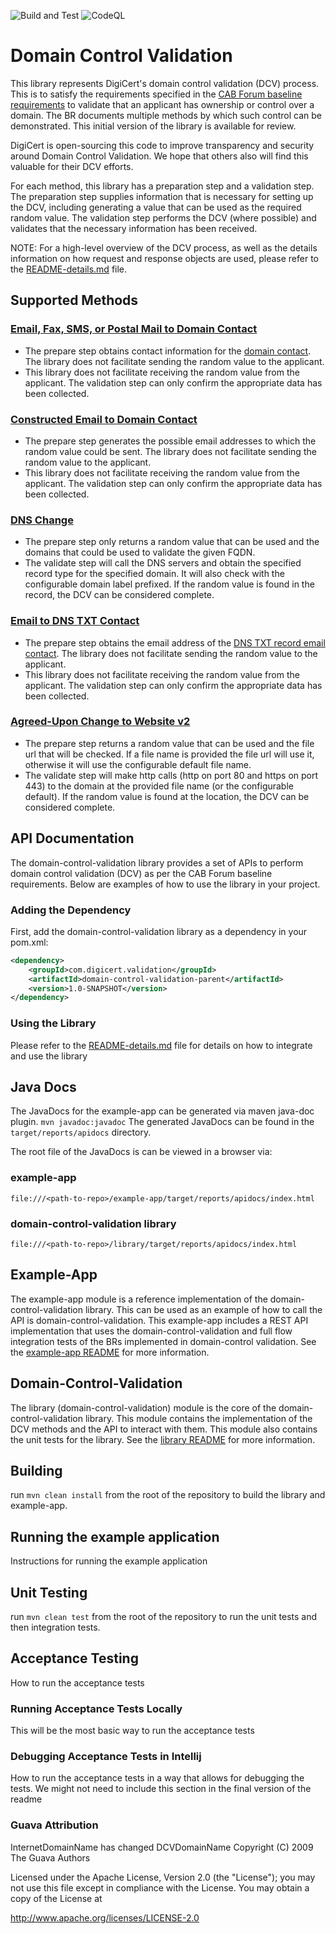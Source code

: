 ![Build and Test](https://github.com/digicert/domain-control-validation/actions/workflows/build-deploy-beta.yml/badge.svg)
![CodeQL](https://github.com/digicert/domain-control-validation/actions/workflows/codeql.yml/badge.svg)

Domain Control Validation
====================
This library represents DigiCert's domain control validation (DCV) process. This is to satisfy the requirements specified in the
[CAB Forum baseline requirements](https://github.com/cabforum/servercert/blob/main/docs/BR.md#3224-validation-of-domain-authorization-or-control)
to validate that an applicant has ownership or control over a domain. The BR documents multiple methods by which such control
can be demonstrated. This initial version of the library is available for review. 

DigiCert is open-sourcing this code to improve transparency and security around Domain Control Validation. We hope that others also will find this valuable for their DCV efforts. 

For each method, this library has a preparation step and a validation step. The preparation step supplies information that is
necessary for setting up the DCV, including generating a value that can be used as the required random value. The validation
step performs the DCV (where possible) and validates that the necessary information has been received.

NOTE: For a high-level overview of the DCV process, as well as the details information on how request and response
objects are used, please refer to the [README-details.md](README-details.md) file.

Supported Methods
-----------------

### [Email, Fax, SMS, or Postal Mail to Domain Contact](https://github.com/cabforum/servercert/blob/main/docs/BR.md#32242-email-fax-sms-or-postal-mail-to-domain-contact)
* The prepare step obtains contact information for the [domain contact](https://github.com/cabforum/servercert/blob/main/docs/BR.md#161-definitions).
  The library does not facilitate sending the random value to the applicant.
* This library does not facilitate receiving the random value from the applicant. The validation step can only confirm the appropriate
  data has been collected.

### [Constructed Email to Domain Contact](https://github.com/cabforum/servercert/blob/main/docs/BR.md#32244-constructed-email-to-domain-contact)
* The prepare step generates the possible email addresses to which the random value could be sent. The library does not facilitate
  sending the random value to the applicant.
* This library does not facilitate receiving the random value from the applicant. The validation step can only confirm the appropriate
  data has been collected.

### [DNS Change](https://github.com/cabforum/servercert/blob/main/docs/BR.md#32247-dns-change)
* The prepare step only returns a random value that can be used and the domains that could be used to validate the given FQDN.
* The validate step will call the DNS servers and obtain the specified record type for the specified domain. It will also check
  with the configurable domain label prefixed. If the random value is found in the record, the DCV can be considered complete.

### [Email to DNS TXT Contact](https://github.com/cabforum/servercert/blob/main/docs/BR.md#322414-email-to-dns-txt-contact)
* The prepare step obtains the email address of the [DNS TXT record email contact](https://github.com/cabforum/servercert/blob/main/docs/BR.md#a21-dns-txt-record-email-contact).
  The library does not facilitate sending the random value to the applicant.
* This library does not facilitate receiving the random value from the applicant. The validation step can only confirm the appropriate
  data has been collected.

### [Agreed-Upon Change to Website v2](https://github.com/cabforum/servercert/blob/main/docs/BR.md#322418-agreed-upon-change-to-website-v2)
* The prepare step returns a random value that can be used and the file url that will be checked. If a file name is provided the
  file url will use it, otherwise it will use the configurable default file name.
* The validate step will make http calls (http on port 80 and https on port 443) to the domain at the provided file name (or the
  configurable default). If the random value is found at the location, the DCV can be considered complete.

API Documentation
-----------------
The domain-control-validation library provides a set of APIs to perform domain control validation (DCV) as per the CAB Forum baseline requirements. Below are examples of how to use the library in your project.  

### Adding the Dependency

First, add the domain-control-validation library as a dependency in your pom.xml:

```xml
<dependency>
    <groupId>com.digicert.validation</groupId>
    <artifactId>domain-control-validation-parent</artifactId>
    <version>1.0-SNAPSHOT</version>
</dependency>
```

### Using the Library
Please refer to the [README-details.md](README-details.md) file for details on how to integrate and use the library


## Java Docs
The JavaDocs for the example-app can be generated via maven java-doc plugin.
```mvn javadoc:javadoc``` The generated JavaDocs can be found in the `target/reports/apidocs` directory.

The root file of the JavaDocs is can be viewed in a browser via:
### example-app
`file:///<path-to-repo>/example-app/target/reports/apidocs/index.html`

### domain-control-validation library
`file:///<path-to-repo>/library/target/reports/apidocs/index.html`

Example-App
-----------
The example-app module is a reference implementation of the domain-control-validation library. This can be used as an example of how to call the API is domain-control-validation. This example-app includes a REST API implementation that uses the domain-control-validation and full flow integration tests of the BRs implemented in domain-control validation.
See the [example-app README](example-app/README.md) for more information.

Domain-Control-Validation
-------------------------
The library (domain-control-validation) module is the core of the domain-control-validation library. This module contains 
the implementation of the DCV methods and the API to interact with them. This module also contains the unit tests for the library.
See the [library README](library/README.md) for more information.

Building
--------
run `mvn clean install` from the root of the repository to build the library and example-app.

Running the example application
---------------------------------
Instructions for running the example application

Unit Testing
------------
run `mvn clean test` from the root of the repository to run the unit tests and then integration tests.


Acceptance Testing
------------------
How to run the acceptance tests

### Running Acceptance Tests Locally
This will be the most basic way to run the acceptance tests


### Debugging Acceptance Tests in Intellij
How to run the acceptance tests in a way that allows for debugging the tests. We might not need to include this section in the final version of the readme

### Guava Attribution 
InternetDomainName has changed DCVDomainName
Copyright (C) 2009 The Guava Authors

Licensed under the Apache License, Version 2.0 (the "License"); you may not use this file except
in compliance with the License. You may obtain a copy of the License at

http://www.apache.org/licenses/LICENSE-2.0